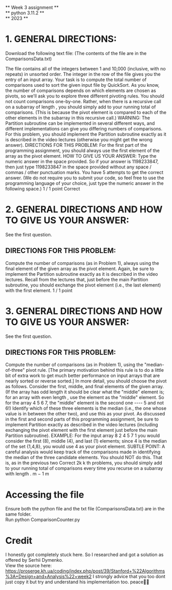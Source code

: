 ** Week 3 assignment **  
** python 3.11.2 **  
** 2023 **

# 1. GENERAL DIRECTIONS:
Download the following text file:
(The contents of the file are in the ComparisonsData.txt)

The file contains all of the integers between 1 and 10,000 (inclusive, with no
repeats) in unsorted order. The integer in the row of the file gives you the 
entry of an input array.
Your task is to compute the total number of comparisons used to sort the given
input file by QuickSort. As you know, the number of comparisons depends on
which elements are chosen as pivots, so we'll ask you to explore three different
pivoting rules.
You should not count comparisons one-by-one. Rather, when there is a recursive
call on a subarray of length , you should simply add to your running
total of comparisons. (This is because the pivot element is compared to each of
the other elements in the subarray in this recursive call.)
WARNING: The Partition subroutine can be implemented in several different
ways, and different implementations can give you differing numbers of
comparisons. For this problem, you should implement the Partition subroutine 
exactly as it is described in the video lectures (otherwise you might get the wrong
answer).
DIRECTIONS FOR THIS PROBLEM:
For the first part of the programming assignment, you should always use the first
element of the array as the pivot element.
HOW TO GIVE US YOUR ANSWER:
Type the numeric answer in the space provided.
So if your answer is 1198233847, then just type 1198233847 in the space
provided without any space / commas / other punctuation marks. You have 5
attempts to get the correct answer.
(We do not require you to submit your code, so feel free to use the programming
language of your choice, just type the numeric answer in the following space.)
1 / 1 point
Correct

# 2. GENERAL DIRECTIONS AND HOW TO GIVE US YOUR ANSWER:
See the first question.
## DIRECTIONS FOR THIS PROBLEM:
Compute the number of comparisons (as in Problem 1), always using the
final element of the given array as the pivot element. Again, be sure to
implement the Partition subroutine exactly as it is described in the video
lectures.
Recall from the lectures that, just before the main Partition subroutine, you
should exchange the pivot element (i.e., the last element) with the first
element.
1 / 1 point

# 3. GENERAL DIRECTIONS AND HOW TO GIVE US YOUR ANSWER:
See the first question.
## DIRECTIONS FOR THIS PROBLEM:
Compute the number of comparisons (as in Problem 1), using the
"median-of-three" pivot rule. [The primary motivation behind this rule
is to do a little bit of extra work to get much better performance on
input arrays that are nearly sorted or reverse sorted.] In more detail,
you should choose the pivot as follows. Consider the first, middle,
and final elements of the given array. (If the array has odd length it
should be clear what the "middle" element is; for an array with even
length , use the element as the "middle" element. So for the
array 4 5 6 7, the "middle" element is the second one ---- 5 and not
6!) Identify which of these three elements is the median (i.e., the one
whose value is in between the other two), and use this as your pivot. 
As discussed in the first and second parts of this programming
assignment, be sure to implement Partition exactly as described in
the video lectures (including exchanging the pivot element with the
first element just before the main Partition subroutine).
EXAMPLE: For the input array 8 2 4 5 7 1 you would consider the first
(8), middle (4), and last (1) elements; since 4 is the median of the set
{1,4,8}, you would use 4 as your pivot element.
SUBTLE POINT: A careful analysis would keep track of the
comparisons made in identifying the median of the three candidate
elements. You should NOT do this. That is, as in the previous two
Correct
2k k
th
problems, you should simply add to your running total of
comparisons every time you recurse on a subarray with length .
m − 1
m

# Accessing the file
Ensure both the python file and the txt file (ComparisonsData.txt) are in the same folder.  
Run python ComparisonCounter.py 

# Credit
I honestly got completely stuck here. So I researched and got a solution as offered by Serhii Dymenko.  
View the source here: https://proserge.kh.ua/coding/index.php/post/39/Stanford+%22Algorithms%3A+Design+and+Analysis%22+week2
I strongly advice that you too dont just copy it but try and understand his implementation too.
peace🖖🏽
